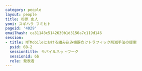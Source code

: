 ```yaml
---
category: people
layout: people
title: 杉原 史人
yomi: スギハラ フミヒト
pageid: '4029'
emailhash: ca31148c5142630b1d3150a7c119d146
session:
- title: NTMobileにおける組み込み機器向けトラフィック削減手法の提案
  psid: 6B-2
  sessiontitle: モバイルネットワーク
  sessionid: 6b
  role: 発表者
---
```

